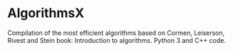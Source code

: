 # AlgorithmsX
Compilation of the most efficient algorithms based on Cormen, Leiserson, Rivest and Stein book: Introduction to algorithms. Python 3 and C++ code.
